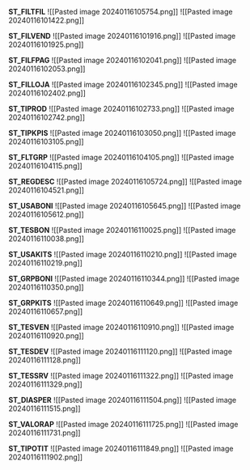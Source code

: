 **ST_FILTFIL**
![[Pasted image 20240116105754.png]]
![[Pasted image 20240116101422.png]]

**ST_FILVEND**
![[Pasted image 20240116101916.png]]
![[Pasted image 20240116101925.png]]

**ST_FILFPAG**
![[Pasted image 20240116102041.png]]
![[Pasted image 20240116102053.png]]

**ST_FILLOJA**
![[Pasted image 20240116102345.png]]
![[Pasted image 20240116102402.png]]

**ST_TIPROD**
![[Pasted image 20240116102733.png]]
![[Pasted image 20240116102742.png]]

**ST_TIPKPIS**
![[Pasted image 20240116103050.png]]
![[Pasted image 20240116103105.png]]

**ST_FLTGRP**
![[Pasted image 20240116104105.png]]
![[Pasted image 20240116104115.png]]

**ST_REGDESC**
![[Pasted image 20240116105724.png]]
![[Pasted image 20240116104521.png]]

**ST_USABONI**
![[Pasted image 20240116105645.png]]
![[Pasted image 20240116105612.png]]

**ST_TESBON**
![[Pasted image 20240116110025.png]]
![[Pasted image 20240116110038.png]]

**ST_USAKITS**
![[Pasted image 20240116110210.png]]
![[Pasted image 20240116110219.png]]

**ST_GRPBONI**
![[Pasted image 20240116110344.png]]
![[Pasted image 20240116110350.png]]

**ST_GRPKITS**
![[Pasted image 20240116110649.png]]
![[Pasted image 20240116110657.png]]

**ST_TESVEN**
![[Pasted image 20240116110910.png]]
![[Pasted image 20240116110920.png]]

**ST_TESDEV**
![[Pasted image 20240116111120.png]]
![[Pasted image 20240116111128.png]]

**ST_TESSRV**
![[Pasted image 20240116111322.png]]
![[Pasted image 20240116111329.png]]

**ST_DIASPER**
![[Pasted image 20240116111504.png]]
![[Pasted image 20240116111515.png]]

**ST_VALORAP**
![[Pasted image 20240116111725.png]]
![[Pasted image 20240116111731.png]]

**ST_TIPOTIT**
![[Pasted image 20240116111849.png]]
![[Pasted image 20240116111902.png]]
